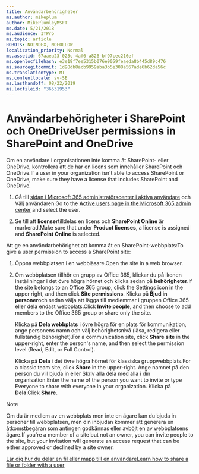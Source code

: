 ```yaml
---
title: Användarbehörigheter
ms.author: mikeplum
author: MikePlumleyMSFT
ms.date: 5/21/2018
ms.audience: ITPro
ms.topic: article
ROBOTS: NOINDEX, NOFOLLOW
localization_priority: Normal
ms.assetid: 67aaea23-025c-4af6-a826-bf97cec216ef
ms.openlocfilehash: e3e18f7ee5315b076e9059feaeda8b445d89c476
ms.sourcegitcommit: 1d98db8acb9959aba3b5e308a567ade6b62da56c
ms.translationtype: MT
ms.contentlocale: sv-SE
ms.lasthandoff: 08/22/2019
ms.locfileid: "36531953"
---
```

# <a name="user-permissions-in-sharepoint-and-onedrive"></a><span data-ttu-id="2c946-102">Användarbehörigheter i SharePoint och OneDrive</span><span class="sxs-lookup"><span data-stu-id="2c946-102">User permissions in SharePoint and OneDrive</span></span>

<span data-ttu-id="2c946-103">Om en användare i organisationen inte komma åt SharePoint- eller OneDrive, kontrollera att de har en licens som innehåller SharePoint och OneDrive.</span><span class="sxs-lookup"><span data-stu-id="2c946-103">If a user in your organization isn't able to access SharePoint or OneDrive, make sure they have a license that includes SharePoint and OneDrive.</span></span> 
  
1. <span data-ttu-id="2c946-104">Gå till [sidan i Microsoft 365 administratörscenter i aktiva användare](https://portal.office.com/adminportal/home#/users) och Välj användaren.</span><span class="sxs-lookup"><span data-stu-id="2c946-104">Go to the [Active users page in the Microsoft 365 admin center](https://portal.office.com/adminportal/home#/users) and select the user.</span></span> 
    
2. <span data-ttu-id="2c946-105">Se till att **licenser**tilldelas en licens och **SharePoint Online** är markerad.</span><span class="sxs-lookup"><span data-stu-id="2c946-105">Make sure that under **Product licenses**, a license is assigned and **SharePoint Online** is selected.</span></span> 
    
 <span data-ttu-id="2c946-106">Att ge en användarbehörighet att komma åt en SharePoint-webbplats:</span><span class="sxs-lookup"><span data-stu-id="2c946-106">To give a user permission to access a SharePoint site:</span></span> 
  
1. <span data-ttu-id="2c946-107">Öppna webbplatsen i en webbläsare.</span><span class="sxs-lookup"><span data-stu-id="2c946-107">Open the site in a web browser.</span></span>
    
2. <span data-ttu-id="2c946-108">Om webbplatsen tillhör en grupp av Office 365, klickar du på ikonen inställningar i det övre högra hörnet och klicka sedan på **behörigheter**.</span><span class="sxs-lookup"><span data-stu-id="2c946-108">If the site belongs to an Office 365 group, click the Settings icon in the upper right, and then click **Site permissions**.</span></span> <span data-ttu-id="2c946-109">Klicka på **Bjud in personer**och sedan välja att lägga till medlemmar i gruppen Office 365 eller dela endast webbplats.</span><span class="sxs-lookup"><span data-stu-id="2c946-109">Click **Invite people**, and then choose to add members to the Office 365 group or share only the site.</span></span> 
    
    <span data-ttu-id="2c946-110">Klicka på **Dela webbplats** i övre högra för en plats för kommunikation, ange personens namn och välj behörighetsnivå (läsa, redigera eller fullständig behörighet).</span><span class="sxs-lookup"><span data-stu-id="2c946-110">For a communication site, click **Share site** in the upper-right, enter the person's name, and then select the permission level (Read, Edit, or Full Control).</span></span> 
    
    <span data-ttu-id="2c946-111">Klicka på **Dela** i det övre högra hörnet för klassiska gruppwebbplats.</span><span class="sxs-lookup"><span data-stu-id="2c946-111">For a classic team site, click **Share** in the upper-right.</span></span> <span data-ttu-id="2c946-112">Ange namnet på den person du vill bjuda in eller Skriv alla dela med alla i din organisation.</span><span class="sxs-lookup"><span data-stu-id="2c946-112">Enter the name of the person you want to invite or type Everyone to share with everyone in your organization.</span></span> <span data-ttu-id="2c946-113">Klicka på **Dela**.</span><span class="sxs-lookup"><span data-stu-id="2c946-113">Click **Share**.</span></span>
    
> [!NOTE]
> <span data-ttu-id="2c946-114">Om du är medlem av en webbplats men inte en ägare kan du bjuda in personer till webbplatsen, men din inbjudan kommer att generera en åtkomstbegäran som antingen godkännas eller avböjt en av webbplatsens ägare.</span><span class="sxs-lookup"><span data-stu-id="2c946-114">If you're a member of a site but not an owner, you can invite people to the site, but your invitation will generate an access request that can be either approved or declined by a site owner.</span></span> 
  
[<span data-ttu-id="2c946-115">Lär dig hur du delar en fil eller mapp till en användare</span><span class="sxs-lookup"><span data-stu-id="2c946-115">Learn how to share a file or folder with a user</span></span>](https://go.microsoft.com/fwlink/?linkid=533408)
  

